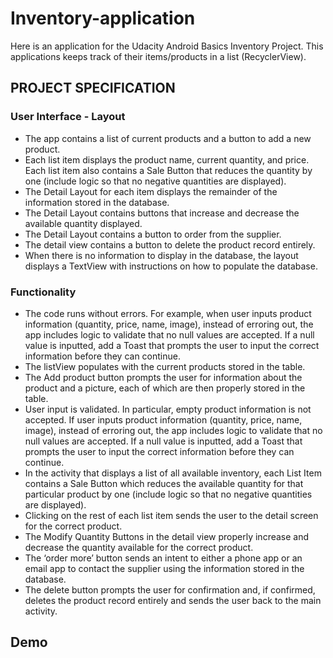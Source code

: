 # Inventory-application
Here is an application for the Udacity Android Basics Inventory Project. This applications keeps track of their items/products in a list (RecyclerView).

## PROJECT SPECIFICATION

### User Interface - Layout

- The app contains a list of current products and a button to add a new product.
- Each list item displays the product name, current quantity, and price. Each list item also contains a Sale Button that reduces the quantity by one (include logic so that no negative quantities are displayed).
- The Detail Layout for each item displays the remainder of the information stored in the database.
- The Detail Layout contains buttons that increase and decrease the available quantity displayed.
- The Detail Layout contains a button to order from the supplier.
- The detail view contains a button to delete the product record entirely.
- When there is no information to display in the database, the layout displays a TextView with instructions on how to populate the database.

### Functionality

- The code runs without errors. For example, when user inputs product information (quantity, price, name, image), instead of erroring out, the app includes logic to validate that no null values are accepted. If a null value is inputted, add a Toast that prompts the user to input the correct information before they can continue.
- The listView populates with the current products stored in the table.
- The Add product button prompts the user for information about the product and a picture, each of which are then properly stored in the table.
- User input is validated. In particular, empty product information is not accepted. If user inputs product information (quantity, price, name, image), instead of erroring out, the app includes logic to validate that no null values are accepted. If a null value is inputted, add a Toast that prompts the user to input the correct information before they can continue.
- In the activity that displays a list of all available inventory, each List Item contains a Sale Button which reduces the available quantity for that particular product by one (include logic so that no negative quantities are displayed).
- Clicking on the rest of each list item sends the user to the detail screen for the correct product.
- The Modify Quantity Buttons in the detail view properly increase and decrease the quantity available for the correct product.
- The ‘order more’ button sends an intent to either a phone app or an email app to contact the supplier using the information stored in the database.
- The delete button prompts the user for confirmation and, if confirmed, deletes the product record entirely and sends the user back to the main activity.

## Demo
